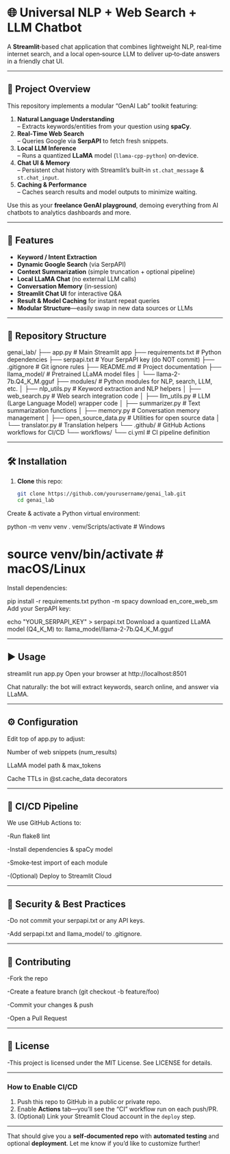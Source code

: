 # 🌐 Universal NLP + Web Search + LLM Chatbot

A **Streamlit**‑based chat application that combines lightweight NLP, real‑time internet search, and a local open‑source LLM to deliver up‑to‑date answers in a friendly chat UI.

---

## 🎯 Project Overview

This repository implements a modular “GenAI Lab” toolkit featuring:

1. **Natural Language Understanding**  
   – Extracts keywords/entities from your question using **spaCy**.  
2. **Real‑Time Web Search**  
   – Queries Google via **SerpAPI** to fetch fresh snippets.  
3. **Local LLM Inference**  
   – Runs a quantized **LLaMA** model (`llama-cpp-python`) on‑device.  
4. **Chat UI & Memory**  
   – Persistent chat history with Streamlit’s built‑in `st.chat_message` & `st.chat_input`.  
5. **Caching & Performance**  
   – Caches search results and model outputs to minimize waiting.  

Use this as your **freelance GenAI playground**, demoing everything from AI chatbots to analytics dashboards and more.

---

## 🚀 Features

- **Keyword / Intent Extraction**  
- **Dynamic Google Search** (via SerpAPI)  
- **Context Summarization** (simple truncation + optional pipeline)  
- **Local LLaMA Chat** (no external LLM calls)  
- **Conversation Memory** (in‑session)  
- **Streamlit Chat UI** for interactive Q&A  
- **Result & Model Caching** for instant repeat queries  
- **Modular Structure**—easily swap in new data sources or LLMs  

---

## 📁 Repository Structure

genai_lab/
├── app.py                  # Main Streamlit app
├── requirements.txt        # Python dependencies
├── serpapi.txt             # Your SerpAPI key (do NOT commit)
├── .gitignore              # Git ignore rules
├── README.md               # Project documentation
├── llama_model/            # Pretrained LLaMA model files
│   └── llama-2-7b.Q4_K_M.gguf
├── modules/                # Python modules for NLP, search, LLM, etc.
│   ├── nlp_utils.py        # Keyword extraction and NLP helpers
│   ├── web_search.py       # Web search integration code
│   ├── llm_utils.py        # LLM (Large Language Model) wrapper code
│   ├── summarizer.py       # Text summarization functions
│   ├── memory.py           # Conversation memory management
│   ├── open_source_data.py # Utilities for open source data
│   └── translator.py       # Translation helpers
└── .github/                # GitHub Actions workflows for CI/CD
    └── workflows/
        └── ci.yml          # CI pipeline definition


---

## 🛠️ Installation

1. **Clone** this repo:
   ```bash
   git clone https://github.com/yourusername/genai_lab.git
   cd genai_lab
Create & activate a Python virtual environment:

python -m venv venv
. venv/Scripts/activate    # Windows
# source venv/bin/activate # macOS/Linux
Install dependencies:

pip install -r requirements.txt
python -m spacy download en_core_web_sm
Add your SerpAPI key:

echo "YOUR_SERPAPI_KEY" > serpapi.txt
Download a quantized LLaMA model (Q4_K_M) to: llama_model/llama-2-7b.Q4_K_M.gguf

---


## ▶️ Usage

streamlit run app.py
Open your browser at http://localhost:8501

Chat naturally: the bot will extract keywords, search online, and answer via LLaMA.

---


## ⚙️ Configuration
Edit top of app.py to adjust:

Number of web snippets (num_results)

LLaMA model path & max_tokens

Cache TTLs in @st.cache_data decorators

---


## 🧪 CI/CD Pipeline
We use GitHub Actions to:

-Run flake8 lint

-Install dependencies & spaCy model

-Smoke‑test import of each module

-(Optional) Deploy to Streamlit Cloud

---


## 🚫 Security & Best Practices
-Do not commit your serpapi.txt or any API keys.

-Add serpapi.txt and llama_model/ to .gitignore.

---


## 🤝 Contributing
-Fork the repo

-Create a feature branch (git checkout -b feature/foo)

-Commit your changes & push

-Open a Pull Request

---


## 📄 License
-This project is licensed under the MIT License. See LICENSE for details.

---


### How to Enable CI/CD

1. Push this repo to GitHub in a public or private repo.  
2. Enable **Actions** tab—you’ll see the “CI” workflow run on each push/PR.  
3. (Optional) Link your Streamlit Cloud account in the `deploy` step.

---

That should give you a **self‑documented repo** with **automated testing** and optional **deployment**. Let me know if you’d like to customize further!







